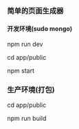 ### 简单的页面生成器

#### 开发环境(sudo mongo)
npm run dev

cd app/public

npm start

### 生产环境(打包)
cd app/public

npm run build

